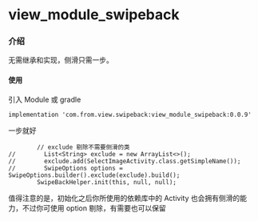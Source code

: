 # view_module_swipeback

### 介绍
无需继承和实现，侧滑只需一步。


#### 使用
引入 Module 或 gradle
```
implementation 'com.from.view.swipeback:view_module_swipeback:0.0.9'

```

一步就好
```
        // exclude 剔除不需要侧滑的类
//        List<String> exclude = new ArrayList<>();
//        exclude.add(SelectImageActivity.class.getSimpleName());
//        SwipeOptions options = SwipeOptions.builder().exclude(exclude).build();
        SwipeBackHelper.init(this, null, null);
```
值得注意的是，初始化之后你所使用的依赖库中的 Activity 也会拥有侧滑的能力，不过你可使用 option 剔除，有需要也可以保留








